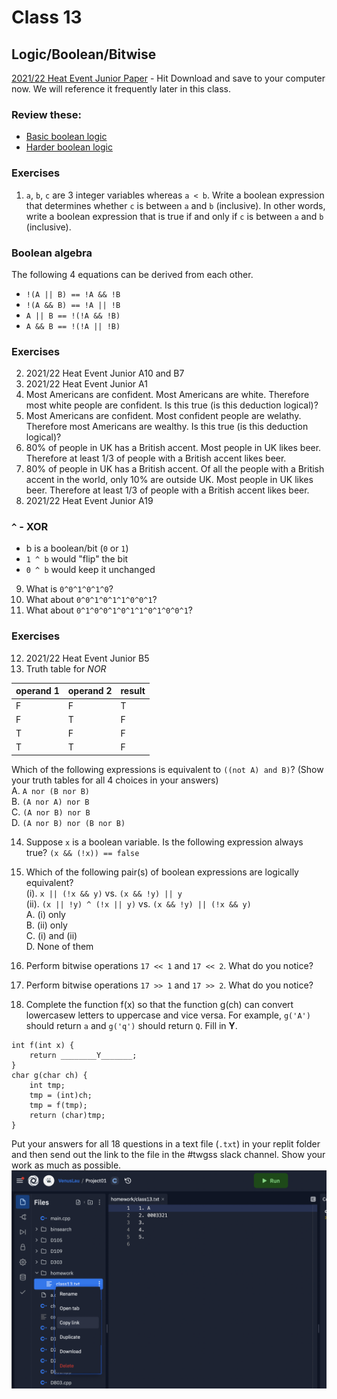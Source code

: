 # Class 13
## Logic/Boolean/Bitwise
[2021/22 Heat Event Junior Paper](https://github.com/miyagi-sensei/georgia/blob/main/class15/hkoi22hj.pdf) - Hit Download and save to your computer now. We will reference it frequently later in this class.
### Review these:
- [Basic boolean logic](https://github.com/miyagi-sensei/twgss/blob/main/class6.md#boolean-logic)
- [Harder boolean logic](https://github.com/miyagi-sensei/twgss/blob/main/class7.md#harder-boolean-logic)

### Exercises
1. `a`, `b`, `c` are 3 integer variables whereas `a < b`. Write a boolean expression that determines whether `c` is between `a` and `b` (inclusive).
In other words, write a boolean expression that is true if and only if `c` is between `a` and `b` (inclusive).

### Boolean algebra
The following 4 equations can be derived from each other.
- `!(A || B) == !A && !B`
- `!(A && B) == !A || !B`
- `A || B == !(!A && !B)`
- `A && B == !(!A || !B)`

### Exercises
2. 2021/22 Heat Event Junior A10 and B7
3. 2021/22 Heat Event Junior A1
4. Most Americans are confident. Most Americans are white. Therefore most white people are confident. Is this true (is this deduction logical)?
5. Most Americans are confident. Most confident people are welathy. Therefore most Americans are wealthy. Is this true (is this deduction logical)?
6. 80% of people in UK has a British accent. Most people in UK likes beer. Therefore at least 1/3 of people with a British accent likes beer.
7. 80% of people in UK has a British accent. Of all the people with a British accent in the world, only 10% are outside UK. Most people in UK likes beer. Therefore at least 1/3 of people with a British accent likes beer.
8. 2021/22 Heat Event Junior A19

### `^` - XOR
- b is a boolean/bit (`0` or `1`)
- `1 ^ b` would "flip" the bit
- `0 ^ b` would keep it unchanged
9. What is `0^0^1^0^1^0`?
10. What about `0^0^1^0^1^1^0^0^1`?
11. What about `0^1^0^0^1^0^1^1^0^1^0^0^1`?

### Exercises
12. 2021/22 Heat Event Junior B5
13. Truth table for *NOR*

|operand 1|operand 2|result|
|---|---|---|
|F|F|T|
|F|T|F|
|T|F|F|
|T|T|F|

Which of the following expressions is equivalent to `((not A) and B)`? (Show your truth tables for all 4 choices in your answers)<br>
A. `A nor (B nor B)`<br>
B. `(A nor A) nor B`<br>
C. `(A nor B) nor B`<br>
D. `(A nor B) nor (B nor B)`<br>

14. Suppose `x` is a boolean variable. Is the following expression always true?
`(x && (!x)) == false`

15. Which of the following pair(s) of boolean expressions are logically equivalent?<br>
(i). `x || (!x && y)`    vs. `(x && !y) || y`<br>
(ii). `(x || !y) ^ (!x || y)` vs. `(x && !y) || (!x && y)`<br>
A. (i) only<br>
B. (ii) only<br>
C. (i) and (ii)<br>
D. None of them

16. Perform bitwise operations `17 << 1` and `17 << 2`. 
What do you notice?

17. Perform bitwise operations `17 >> 1` and `17 >> 2`. 
What do you notice?

18. Complete the function f(x) so that the function g(ch) can convert lowercasew letters to uppercase and vice versa. For example, `g('A')` should return `a` and `g('q')` should return `Q`. Fill in **Y**.
```
int f(int x) {
    return ________Y_______;
}
char g(char ch) {
    int tmp;
    tmp = (int)ch;
    tmp = f(tmp);
    return (char)tmp;
}
```

Put your answers for all 18 questions in a text file (`.txt`) in your replit folder and then send out the link to the file in the #twgss slack channel. Show your work as much as possible.
![image](https://github.com/miyagi-sensei/twgss/blob/main/submit_hw.png)
